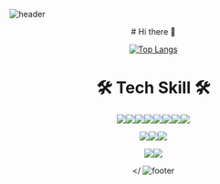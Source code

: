 ![header](https://capsule-render.vercel.app/api?type=waving&color=timeAuto&height=300&section=header&text=chi%20World&fontSize=90&&fontColor=d6ace6&animation=twinkling)

<div align=center>
# Hi there 👋    

   
   
[![Top Langs](https://github-readme-stats.vercel.app/api/top-langs/?username=chiWorld&layout=compact)](https://github.com/anuraghazra/github-readme-stats)
   
   
   
# 🛠️ Tech Skill 🛠️   
<img src="https://img.shields.io/badge/Java-007396?style=flat-square&logo=Java&logoColor=white"/><img src="https://img.shields.io/badge/Spring-6DB33F?style=flat-square&logo=Spring&logoColor=white"/><img src="https://img.shields.io/badge/jQuery-0769AD?style=flat-square&logo=jQuery&logoColor=white"/><img src="https://img.shields.io/badge/JavaScript-F7DF1E?style=flat-square&logo=JavaScript&logoColor=white"/><img src="https://img.shields.io/badge/TypeScript-3178C6?style=flat-square&logo=TypeScript&logoColor=white"/><img src="https://img.shields.io/badge/Vue.js-4FC08D?style=flat-square&logo=Vue.js&logoColor=white"/><img src="https://img.shields.io/badge/HTML5-E34F26?style=flat-square&logo=HTML5&logoColor=white"/><img src="https://img.shields.io/badge/CSS3-1572B6?style=flat-square&logo=CSS3&logoColor=white"/>
   
<img src="https://img.shields.io/badge/Oracle-F80000?style=flat-square&logo=Oracle&logoColor=white"/><img src="https://img.shields.io/badge/MySQL-4479A1?style=flat-square&logo=MySQL&logoColor=white"/><img src="https://img.shields.io/badge/MariaDB-003545?style=flat-square&logo=MariaDB&logoColor=white"/>
   
<img src="https://img.shields.io/badge/Git-F05032?style=flat-square&logo=Git&logoColor=white"/><img src="https://img.shields.io/badge/SVN-809CC9?style=flat-square&logo=Subversion&logoColor=white"/>
   
</
![footer](https://capsule-render.vercel.app/api?section=footer)
